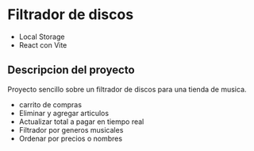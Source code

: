 # Filtrador de discos

- Local Storage
- React con Vite

## Descripcion del proyecto

Proyecto sencillo sobre un filtrador de discos para una tienda de musica.

- carrito de compras
- Eliminar y agregar articulos
- Actualizar total a pagar en tiempo real
- Filtrador por generos musicales
- Ordenar por precios o nombres